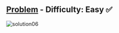 [Problem](https://www.hackerrank.com/challenges/staircase/problem) - Difficulty: Easy :white_check_mark:
---
![solution06](https://user-images.githubusercontent.com/44196434/151678814-e8578ee4-0df1-4204-a147-b86d6b8e4f26.png)
